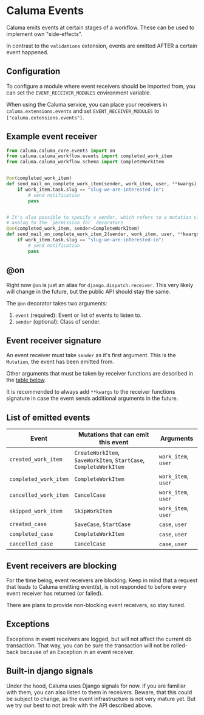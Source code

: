 # Caluma Events

Caluma emits events at certain stages of a workflow. These can be used to implement own "side-effects".

In contrast to the `validations` extension, events are emitted AFTER a certain event happened.

## Configuration

To configure a module where event receivers should be imported from, you can set the `EVENT_RECEIVER_MODULES` environment variable.

When using the Caluma service, you can place your receivers in `caluma.extensions.events` and set `EVENT_RECEIVER_MODULES` to
`["caluma.extensions.events"]`.

## Example event receiver

```python
from caluma.caluma_core.events import on
from caluma.caluma_workflow.events import completed_work_item
from caluma.caluma_workflow.schema import CompleteWorkItem


@on(completed_work_item)
def send_mail_on_complete_work_item(sender, work_item, user, **kwargs):
    if work_item.task.slug == "slug-we-are-interested-in":
        # send notification
        pass


# It's also possible to specify a sender, which refers to a mutation class,
# analog to the `permission_for` decorators
@on(completed_work_item, sender=CompleteWorkItem)
def send_mail_on_complete_work_item_2(sender, work_item, user, **kwargs):
    if work_item.task.slug == "slug-we-are-interested-in":
        # send notification
        pass
```

## @on

Right now `@on` is just an alias for `django.dispatch.receiver`. This very likely will change
in the future, but the public API should stay the same.

The `@on` decorator takes two arguments:

1. `event` (required): Event or list of events to listen to.
2. `sender` (optional): Class of sender.

## Event receiver signature

An event receiver must take `sender` as it's first argument. This is the `Mutation`, the event has been emitted from.

Other arguments that must be taken by receiver functions are described in the [table below](#list-of-emitted-events).

It is recommended to always add `**kwargs` to the receiver functions signature
in case the event sends additional arguments in the future.

## List of emitted events

| Event                 | Mutations that can emit this event                                | Arguments           |
| --------------------- | ----------------------------------------------------------------- | ------------------- |
| `created_work_item`   | `CreateWorkItem`, `SaveWorkItem`, `StartCase`, `CompleteWorkItem` | `work_item`, `user` |
| `completed_work_item` | `CompleteWorkItem`                                                | `work_item`, `user` |
| `cancelled_work_item` | `CancelCase`                                                      | `work_item`, `user` |
| `skipped_work_item`   | `SkipWorkItem`                                                    | `work_item`, `user` |
| `created_case`        | `SaveCase`, `StartCase`                                           | `case`, `user`      |
| `completed_case`      | `CompleteWorkItem`                                                | `case`, `user`      |
| `cancelled_case`      | `CancelCase`                                                      | `case`, `user`      |

## Event receivers are blocking

For the time being, event receivers are blocking. Keep in mind that a request that leads to Caluma
emitting event(s), is not responded to before every event receiver has returned (or failed).

There are plans to provide non-blocking event receivers, so stay tuned.

## Exceptions

Exceptions in event receivers are logged, but will not affect the current db transaction.
That way, you can be sure the transaction will not be rolled-back because of an Exception in an event receiver.

## Built-in django signals

Under the hood, Caluma uses Django signals for now. If you are familiar with them, you can also listen
to them in receivers. Beware, that this could be subject to change, as the event infrastructure
is not very mature yet. But we try our best to not break with the API described above.
